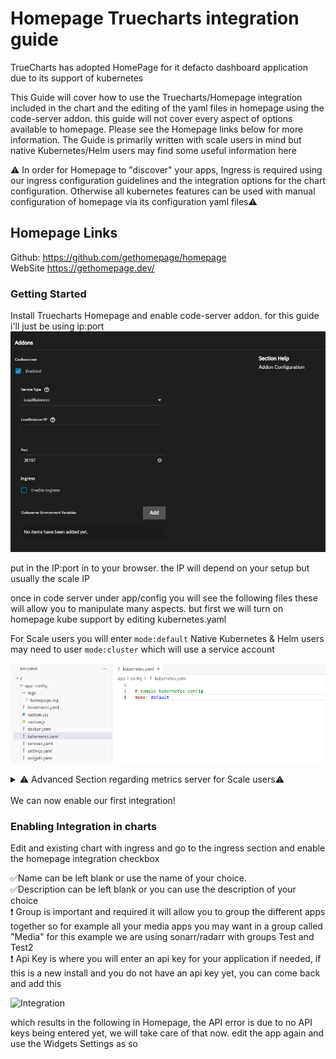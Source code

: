 # Homepage Truecharts integration guide
TrueCharts has adopted HomePage for it defacto dashboard application due to its support of kubernetes  

This Guide will cover how to use the Truecharts/Homepage integration included in the chart and the editing of the yaml files in homepage using the code-server addon. this guide will not cover every aspect of options available to homepage. Please see the Homepage links below for more information. The Guide is primarily written with scale users in mind but native Kubernetes/Helm users may find some useful information here

⚠️ In order for Homepage to "discover" your apps, Ingress is required using our ingress configuration guidelines and the integration options for the chart configuration. Otherwise all kubernetes features can be used with manual configuration of homepage via its configuration yaml files⚠️

## Homepage Links
Github: https://github.com/gethomepage/homepage  
WebSite https://gethomepage.dev/  

### Getting Started
   Install Truecharts Homepage and enable code-server addon. for this guide i'll just be using ip:port
  ![code-server section](img/image.png)

  put in the IP:port in to your browser. the IP will depend on your setup but usually the scale IP  

  once in code server under app/config you will see the following files these will allow you to manipulate many aspects. but first we will turn on homepage kube support by editing kubernetes.yaml  

  For Scale users you will enter ```mode:default``` Native Kubernetes & Helm users may need to user ```mode:cluster```  which will use a service account  
  
![kubeyml](img/kubeyml.png)

<details>
<summary> ⚠️ Advanced Section regarding metrics server for Scale users⚠️ </summary>  


If you wish to make user of the metrics components of homepage you can enable the metrics server in cobia, currently there is no gui option for this but should be in a future release. as such this does fall under advanced. its advised to make a backup before running the following command. this command will force all your apps to restart, its a good idea to do a stop-all on any CNPG apps as they don't always like when the apps cycle as a result of this command.  

```midclt call -job kubernetes.update '{"metrics_server": true}'```

you can then run ```k3s kubectl top pods -A``` once all apps have resumed to confirm the metrics server is running properly  

You can then add the following to you widgets.yaml file to  add the cluster/node resources display

```
- kubernetes:
    cluster:
      # Shows cluster-wide statistics
      show: true
      # Shows the aggregate CPU stats
      cpu: true
      # Shows the aggregate memory stats
      memory: true
      # Shows a custom label
      showLabel: true
      label: "cluster"
    nodes:
      # Shows node-specific statistics
      show: true
      # Shows the CPU for each node
      cpu: true
      # Shows the memory for each node
      memory: true
      # Shows the label, which is always the node name
      showLabel: true
```
which will result in the following being added  
![hp kube enable check](img/hpenablechck.png)  

and you will be able to have outputs similar to this to see mem and CPU
![metrics example](img/metricsexample.png) 
</details>
<br>
We can now enable our first integration!

### Enabling Integration in charts
Edit and existing chart with ingress and go to the ingress section and enable the homepage integration checkbox  

:white_check_mark:Name can be left blank or use the name of your choice.  
:white_check_mark:Description can be left blank or you can use the description of your choice  
:exclamation: Group is important and required it will allow you to group the different apps together so for example all your media apps you may want in a group called "Media" for this example we are using sonarr/radarr with groups Test and Test2  
:exclamation: Api Key is where you will enter an api key for your application if needed, if this is a new install and you do not have an api key yet, you can come back and add this

![Integration](img/int1basic.png)

which results in the following in Homepage, the API error is due to no API keys being entered yet, we will take care of that now. edit the app again and use the Widgets Settings as so
